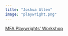 ```yaml
---
title: "Joshua Allen"
image: "playwright.png"
---
```


[MFA Playwrights’ Workshop](/programs/mfa-playwrights-workshop)
